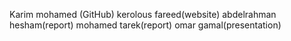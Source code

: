 Karim mohamed (GitHub)
kerolous fareed(website)
abdelrahman hesham(report)
mohamed tarek(report)
omar gamal(presentation)
